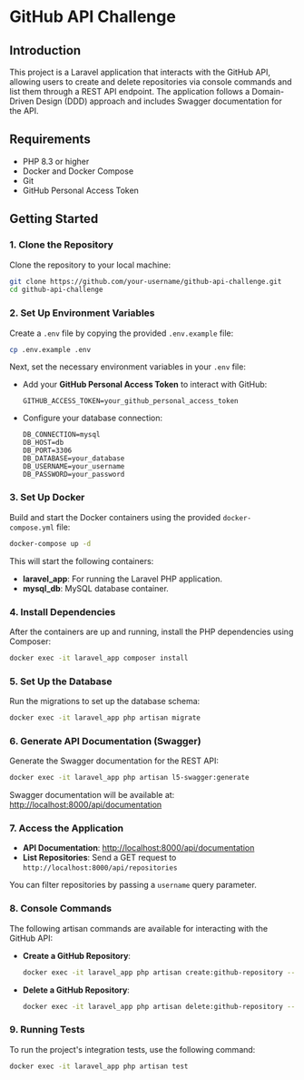 
# GitHub API Challenge

## Introduction

This project is a Laravel application that interacts with the GitHub API, allowing users to create and delete repositories via console commands and list them through a REST API endpoint. The application follows a Domain-Driven Design (DDD) approach and includes Swagger documentation for the API.

## Requirements

- PHP 8.3 or higher
- Docker and Docker Compose
- Git
- GitHub Personal Access Token

## Getting Started

### 1. Clone the Repository

Clone the repository to your local machine:

```bash
git clone https://github.com/your-username/github-api-challenge.git
cd github-api-challenge
```

### 2. Set Up Environment Variables

Create a `.env` file by copying the provided `.env.example` file:

```bash
cp .env.example .env
```

Next, set the necessary environment variables in your `.env` file:

- Add your **GitHub Personal Access Token** to interact with GitHub:

  ```env
  GITHUB_ACCESS_TOKEN=your_github_personal_access_token
  ```

- Configure your database connection:

  ```env
  DB_CONNECTION=mysql
  DB_HOST=db
  DB_PORT=3306
  DB_DATABASE=your_database
  DB_USERNAME=your_username
  DB_PASSWORD=your_password
  ```

### 3. Set Up Docker

Build and start the Docker containers using the provided `docker-compose.yml` file:

```bash
docker-compose up -d
```

This will start the following containers:

- **laravel_app**: For running the Laravel PHP application.
- **mysql_db**: MySQL database container.

### 4. Install Dependencies

After the containers are up and running, install the PHP dependencies using Composer:

```bash
docker exec -it laravel_app composer install
```

### 5. Set Up the Database

Run the migrations to set up the database schema:

```bash
docker exec -it laravel_app php artisan migrate
```

### 6. Generate API Documentation (Swagger)

Generate the Swagger documentation for the REST API:

```bash
docker exec -it laravel_app php artisan l5-swagger:generate
```

Swagger documentation will be available at: [http://localhost:8000/api/documentation](http://localhost:8000/api/documentation)

### 7. Access the Application

- **API Documentation**: [http://localhost:8000/api/documentation](http://localhost:8000/api/documentation)
- **List Repositories**: Send a GET request to `http://localhost:8000/api/repositories`

You can filter repositories by passing a `username` query parameter.

### 8. Console Commands

The following artisan commands are available for interacting with the GitHub API:

- **Create a GitHub Repository**:

  ```bash
  docker exec -it laravel_app php artisan create:github-repository --name="repository_name"
  ```

- **Delete a GitHub Repository**:

  ```bash
  docker exec -it laravel_app php artisan delete:github-repository --name="repository_name"
  ```

### 9. Running Tests

To run the project's integration tests, use the following command:

```bash
docker exec -it laravel_app php artisan test
```
